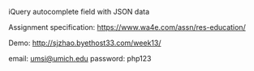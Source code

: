 iQuery autocomplete field with JSON data

Assignment specification: https://www.wa4e.com/assn/res-education/

Demo: http://sjzhao.byethost33.com/week13/

email: umsi@umich.edu
password: php123
